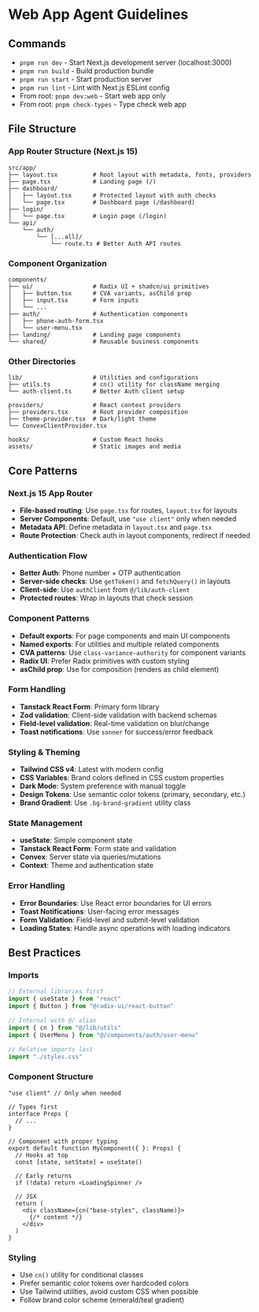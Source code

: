 # Web App Agent Guidelines

## Commands
- `pnpm run dev` - Start Next.js development server (localhost:3000)
- `pnpm run build` - Build production bundle
- `pnpm run start` - Start production server
- `pnpm run lint` - Lint with Next.js ESLint config
- From root: `pnpm dev:web` - Start web app only
- From root: `pnpm check-types` - Type check web app

## File Structure

### App Router Structure (Next.js 15)
```
src/app/
├── layout.tsx          # Root layout with metadata, fonts, providers
├── page.tsx            # Landing page (/)
├── dashboard/
│   ├── layout.tsx      # Protected layout with auth checks
│   └── page.tsx        # Dashboard page (/dashboard)
├── login/
│   └── page.tsx        # Login page (/login)
└── api/
    └── auth/
        └── [...all]/
            └── route.ts # Better Auth API routes
```

### Component Organization
```
components/
├── ui/                 # Radix UI + shadcn/ui primitives
│   ├── button.tsx      # CVA variants, asChild prop
│   ├── input.tsx       # Form inputs
│   └── ...
├── auth/               # Authentication components
│   ├── phone-auth-form.tsx
│   └── user-menu.tsx
├── landing/            # Landing page components
└── shared/             # Reusable business components
```

### Other Directories
```
lib/                    # Utilities and configurations
├── utils.ts            # cn() utility for className merging
└── auth-client.ts      # Better Auth client setup

providers/              # React context providers
├── providers.tsx       # Root provider composition
├── theme-provider.tsx  # Dark/light theme
└── ConvexClientProvider.tsx

hooks/                  # Custom React hooks
assets/                 # Static images and media
```

## Core Patterns

### Next.js 15 App Router
- **File-based routing**: Use `page.tsx` for routes, `layout.tsx` for layouts
- **Server Components**: Default, use `"use client"` only when needed
- **Metadata API**: Define metadata in `layout.tsx` and `page.tsx`
- **Route Protection**: Check auth in layout components, redirect if needed

### Authentication Flow
- **Better Auth**: Phone number + OTP authentication
- **Server-side checks**: Use `getToken()` and `fetchQuery()` in layouts
- **Client-side**: Use `authClient` from `@/lib/auth-client`
- **Protected routes**: Wrap in layouts that check session

### Component Patterns
- **Default exports**: For page components and main UI components
- **Named exports**: For utilities and multiple related components
- **CVA patterns**: Use `class-variance-authority` for component variants
- **Radix UI**: Prefer Radix primitives with custom styling
- **asChild prop**: Use for composition (renders as child element)

### Form Handling
- **Tanstack React Form**: Primary form library
- **Zod validation**: Client-side validation with backend schemas
- **Field-level validation**: Real-time validation on blur/change
- **Toast notifications**: Use `sonner` for success/error feedback

### Styling & Theming
- **Tailwind CSS v4**: Latest with modern config
- **CSS Variables**: Brand colors defined in CSS custom properties
- **Dark Mode**: System preference with manual toggle
- **Design Tokens**: Use semantic color tokens (primary, secondary, etc.)
- **Brand Gradient**: Use `.bg-brand-gradient` utility class

### State Management
- **useState**: Simple component state
- **Tanstack React Form**: Form state and validation
- **Convex**: Server state via queries/mutations
- **Context**: Theme and authentication state

### Error Handling
- **Error Boundaries**: Use React error boundaries for UI errors
- **Toast Notifications**: User-facing error messages
- **Form Validation**: Field-level and submit-level validation
- **Loading States**: Handle async operations with loading indicators

## Best Practices

### Imports
```ts
// External libraries first
import { useState } from "react"
import { Button } from "@radix-ui/react-button"

// Internal with @/ alias
import { cn } from "@/lib/utils"
import { UserMenu } from "@/components/auth/user-menu"

// Relative imports last
import "./styles.css"
```

### Component Structure
```tsx
"use client" // Only when needed

// Types first
interface Props {
  // ...
}

// Component with proper typing
export default function MyComponent({ }: Props) {
  // Hooks at top
  const [state, setState] = useState()
  
  // Early returns
  if (!data) return <LoadingSpinner />
  
  // JSX
  return (
    <div className={cn("base-styles", className)}>
      {/* content */}
    </div>
  )
}
```

### Styling
- Use `cn()` utility for conditional classes
- Prefer semantic color tokens over hardcoded colors
- Use Tailwind utilities, avoid custom CSS when possible
- Follow brand color scheme (emerald/teal gradient)

